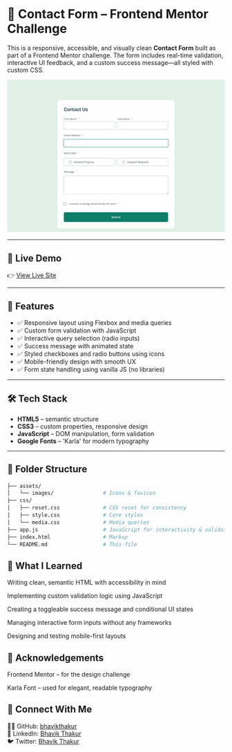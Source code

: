 # 💬 Contact Form – Frontend Mentor Challenge

This is a responsive, accessible, and visually clean **Contact Form** built as part of a Frontend Mentor challenge. The form includes real-time validation, interactive UI feedback, and a custom success message—all styled with custom CSS.


![Contact Form Screenshot](./design/desktop-view.png)

---

## 🚀 Live Demo

👉 [View Live Site](https://bhavikthakur.github.io/contact-form-card/)

---

## 📌 Features

- ✅ Responsive layout using Flexbox and media queries
- ✅ Custom form validation with JavaScript
- ✅ Interactive query selection (radio inputs)
- ✅ Success message with animated state
- ✅ Styled checkboxes and radio buttons using icons
- ✅ Mobile-friendly design with smooth UX
- ✅ Form state handling using vanilla JS (no libraries)

---

## 🛠️ Tech Stack

- **HTML5** – semantic structure  
- **CSS3** – custom properties, responsive design  
- **JavaScript** – DOM manipulation, form validation  
- **Google Fonts** – 'Karla' for modern typography  

---

## 📂 Folder Structure

```bash
├── assets/
│   └── images/                # Icons & favicon
├── css/
│   ├── reset.css              # CSS reset for consistency
│   ├── style.css              # Core styles
│   └── media.css              # Media queries
├── app.js                     # JavaScript for interactivity & validation
├── index.html                 # Markup
└── README.md                  # This file

```
## 🧠 What I Learned
Writing clean, semantic HTML with accessibility in mind <br>

Implementing custom validation logic using JavaScript <br>

Creating a toggleable success message and conditional UI states <br>

Managing interactive form inputs without any frameworks  <br>

Designing and testing mobile-first layouts <br>


## 🤝 Acknowledgements
Frontend Mentor – for the design challenge <br>

Karla Font – used for elegant, readable typography

## 🤝 Connect With Me  
👨‍💻 GitHub: [bhavikthakur](https://github.com/bhavikthakur)  <br>
💼 LinkedIn: [Bhavik Thakur](https://www.linkedin.com/in/bhavik-thakur/)  <br>
🐦 Twitter: [Bhavik Thakur](https://x.com/BhavikkThakur)  <br>
